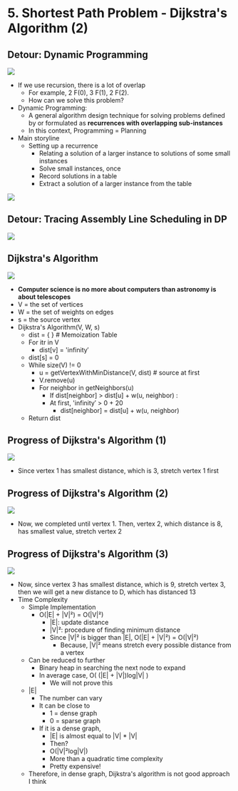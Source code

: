 # 5. Shortest Path Problem - Dijkstra's Algorithm \(2\)

## Detour: Dynamic Programming 

![](.gitbook/assets/2019-12-27-10.36.20.png)

* If we use recursion, there is a lot of overlap
  * For example, 2 F\(0\), 3 F\(1\), 2 F\(2\).
  * How can we solve this problem?
* Dynamic Programming:
  * A general algorithm design technique for solving problems defined by or formulated as **recurrences with overlapping sub-instances**
  * In this context, Programming = Planning
* Main storyline
  * Setting up a recurrence
    * Relating a solution of a larger instance to solutions of some small instances
    * Solve small instances, once
    * Record solutions in a table
    * Extract a solution of a larger instance from the table

![](.gitbook/assets/2019-12-27-10.36.44.png)

## Detour: Tracing Assembly Line Scheduling in DP

![](.gitbook/assets/2019-12-27-10.43.53.png)

## Dijkstra's Algorithm

![](.gitbook/assets/2019-12-27-10.54.00.png)

* **Computer science is no more about computers than astronomy is about telescopes**
* V = the set of vertices
* W = the set of weights on edges
* s = the source vertex
* Dijkstra's Algorithm\(V, W, s\)
  * dist = { }                 \# Memoization Table
  * For itr in V
    * dist\[v\] = 'infinity′
  * dist\[s\] = 0
  * While size\(V\) != 0
    * u = getVertexWithMinDistance\(V, dist\) \# source at first
    * V.remove\(u\)
    * For neighbor in getNeighbors\(u\)
      * If dist\[neighbor\] &gt; dist\[u\] + w\(u, neighbor\) :
      * At first, 'infinity′ &gt; 0 + 20
        * dist\[neighbor\] = dist\[u\] + w\(u, neighbor\)
  * Return dist

## Progress of Dijkstra's Algorithm \(1\)

![](.gitbook/assets/2019-12-27-11.01.37.png)

* Since vertex 1 has smallest distance, which is 3, stretch vertex 1 first

## Progress of Dijkstra's Algorithm \(2\)

![](.gitbook/assets/2019-12-27-11.03.04.png)

* Now, we completed until vertex 1. Then, vertex 2, which distance is 8, has smallest value, stretch vertex 2

## Progress of Dijkstra's Algorithm \(3\)

![](.gitbook/assets/2019-12-27-11.08.16.png)

* Now, since vertex 3 has smallest distance, which is 9, stretch vertex 3, then we will get a new distance to D, which has distanced 13
* Time Complexity
  * Simple Implementation
    * O\(\|E\| + \|V\|²\) = O\(\|V\|²\)
      * \|E\|: update distance
      * \|V\|²: procedure of finding minimum distance
      * Since \|V\|² is bigger than \|E\|, O\(\|E\| + \|V\|²\) = O\(\|V\|²\)
        * Because, \|V\|² means stretch every possible distance from a vertex
  * Can be reduced to further
    * Binary heap in searching the next node to expand
    * In average case, O\( \(\|E\| + \|V\|\)log\|V\| \)
      * We will not prove this
  * \|E\|
    * The number can vary
    * It can be close to
      * 1 = dense graph
      * 0 = sparse graph
    * If it is a dense graph,
      * \|E\| is almost equal to \|V\| \* \|V\|
      * Then?
      * O\(\|V\|²log\|V\|\)
      * More than a quadratic time complexity
      * Pretty expensive!
  * Therefore, in dense graph, Dijkstra's algorithm is not good approach I think

